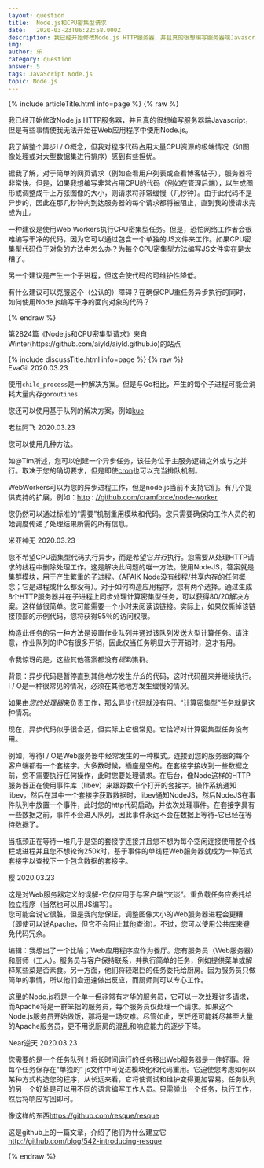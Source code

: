 ```yaml
---
layout: question
title:  Node.js和CPU密集型请求
date:   2020-03-23T06:22:58.000Z
description: 我已经开始修改Node.js HTTP服务器，并且真的很想编写服务器端Javascript，但是有些事情使我无法开始在Web应用程序中使用Node.js。...
img: 
author: 乐
category: question
answer: 5
tags: JavaScript Node.js
topic: Node.js
---
```

<div class="article-root">
  <div class="article">
    {% include articleTitle.html info=page %}
    {% raw %}
    <div class="article-content"><p><font style="vertical-align: inherit;"><font style="vertical-align: inherit;">我已经开始修改Node.js HTTP服务器，并且真的很想编写服务器端Javascript，但是有些事情使我无法开始在Web应用程序中使用Node.js。</font></font></p>

<p><font style="vertical-align: inherit;"><font style="vertical-align: inherit;">我了解整个异步I / O概念，但我对程序代码占用大量CPU资源的极端情况（如图像处理或对大型数据集进行排序）感到有些担忧。</font></font></p>

<p><font style="vertical-align: inherit;"><font style="vertical-align: inherit;">据我了解，对于简单的网页请求（例如查看用户列表或查看博客帖子），服务器将非常快。</font><font style="vertical-align: inherit;">但是，如果我想编写非常占用CPU的代码（例如在管理后端），以生成图形或调整成千上万张图像的大小，则请求将非常缓慢（几秒钟）。</font><font style="vertical-align: inherit;">由于此代码不是异步的，因此在那几秒钟内到达服务器的每个请求都将被阻止，直到我的慢请求完成为止。</font></font></p>

<p><font style="vertical-align: inherit;"><font style="vertical-align: inherit;">一种建议是使用Web Workers执行CPU密集型任务。</font><font style="vertical-align: inherit;">但是，恐怕网络工作者会很难编写干净的代码，因为它可以通过包含一个单独的JS文件来工作。</font><font style="vertical-align: inherit;">如果CPU密集型代码位于对象的方法中怎么办？</font><font style="vertical-align: inherit;">为每个CPU密集型方法编写JS文件实在是太糟了。</font></font></p>

<p><font style="vertical-align: inherit;"><font style="vertical-align: inherit;">另一个建议是产生一个子进程，但这会使代码的可维护性降低。</font></font></p>

<p><font style="vertical-align: inherit;"><font style="vertical-align: inherit;">有什么建议可以克服这个（公认的）障碍？</font><font style="vertical-align: inherit;">在确保CPU重任务异步执行的同时，如何使用Node.js编写干净的面向对象的代码？</font></font></p></div>
    {% endraw %}
  </div>
  <p class="winter_mark">第2824篇《Node.js和CPU密集型请求》来自Winter(https://github.com/aiyld/aiyld.github.io)的站点</p>
  <div class="discuss-wrapper">
    {% include discussTitle.html info=page %}
    {% raw %}
    <div class="discuss-list">
    <div class="discuss-item">
        <div class="discuss-parent">
          <div class="discuss-meta">
            <span class="discuss-user">EvaGil</span>
            <span class="discuss-time">2020.03.23</span>
          </div>
          <div class="discuss-comment"><p><font style="vertical-align: inherit;"><font style="vertical-align: inherit;">使用</font></font><code>child_process</code><font style="vertical-align: inherit;"><font style="vertical-align: inherit;">是一种解决方案。</font><font style="vertical-align: inherit;">但是与Go相比，产生的每个子进程可能会消耗大量内存</font></font><code>goroutines</code></p>

<p><font style="vertical-align: inherit;"><font style="vertical-align: inherit;">您还可以使用基于队列的解决方案，例如</font></font><a href="https://github.com/Automattic/kue" rel="nofollow noreferrer"><font style="vertical-align: inherit;"><font style="vertical-align: inherit;">kue</font></font></a></p></div>
        </div></div><div class="discuss-item">
        <div class="discuss-parent">
          <div class="discuss-meta">
            <span class="discuss-user">老丝阿飞</span>
            <span class="discuss-time">2020.03.23</span>
          </div>
          <div class="discuss-comment"><p><font style="vertical-align: inherit;"><font style="vertical-align: inherit;">您可以使用几种方法。</font></font></p>

<p><font style="vertical-align: inherit;"><font style="vertical-align: inherit;">如@Tim所述，您可以创建一个异步任务，该任务位于主服务逻辑之外或与之并行。</font><font style="vertical-align: inherit;">取决于您的确切要求，但是即使</font></font><a href="https://en.wikipedia.org/wiki/Cron" rel="nofollow noreferrer"><font style="vertical-align: inherit;"><font style="vertical-align: inherit;">cron</font></font></a><font style="vertical-align: inherit;"><font style="vertical-align: inherit;">也可以充当排队机制。</font></font></p>

<p><font style="vertical-align: inherit;"><font style="vertical-align: inherit;">WebWorkers可以为您的异步进程工作，但是node.js当前不支持它们。</font><font style="vertical-align: inherit;">有几个提供支持的扩展，例如：</font><a href="http://github.com/cramforce/node-worker" rel="nofollow noreferrer"><font style="vertical-align: inherit;">http</font></a><font style="vertical-align: inherit;"> : </font></font><a href="http://github.com/cramforce/node-worker" rel="nofollow noreferrer"><font style="vertical-align: inherit;"><font style="vertical-align: inherit;">//github.com/cramforce/node-worker</font></font></a></p>

<p><font style="vertical-align: inherit;"><font style="vertical-align: inherit;">您仍然可以通过标准的“需要”机制重用模块和代码。</font><font style="vertical-align: inherit;">您只需要确保向工作人员的初始调度传递了处理结果所需的所有信息。</font></font></p></div>
        </div></div><div class="discuss-item">
        <div class="discuss-parent">
          <div class="discuss-meta">
            <span class="discuss-user">米亚神无</span>
            <span class="discuss-time">2020.03.23</span>
          </div>
          <div class="discuss-comment"><p><font style="vertical-align: inherit;"><font style="vertical-align: inherit;">您不希望CPU密集型代码执行异步，而是希望它</font></font><em><font style="vertical-align: inherit;"><font style="vertical-align: inherit;">并行</font></font></em><font style="vertical-align: inherit;"><font style="vertical-align: inherit;">执行</font><font style="vertical-align: inherit;">。</font><font style="vertical-align: inherit;">您需要从处理HTTP请求的线程中删除处理工作。</font><font style="vertical-align: inherit;">这是解决此问题的唯一方法。</font><font style="vertical-align: inherit;">使用NodeJS，答案就是</font></font><a href="https://nodejs.org/api/cluster.html" rel="noreferrer"><font style="vertical-align: inherit;"><font style="vertical-align: inherit;">集群模块</font></font></a><font style="vertical-align: inherit;"><font style="vertical-align: inherit;">，用于产生繁重的子进程。</font><font style="vertical-align: inherit;">（AFAIK Node没有线程/共享内存的任何概念；它是进程或什么都没有）。</font><font style="vertical-align: inherit;">对于如何构造应用程序，您有两个选择。</font><font style="vertical-align: inherit;">通过生成8个HTTP服务器并在子进程上同步处理计算密集型任务，可以获得80/20解决方案。</font><font style="vertical-align: inherit;">这样做很简单。</font><font style="vertical-align: inherit;">您可能需要一个小时来阅读该链接。</font><font style="vertical-align: inherit;">实际上，如果仅撕掉该链接顶部的示例代码，您将获得95％的访问权限。</font></font></p>

<p><font style="vertical-align: inherit;"><font style="vertical-align: inherit;">构造此任务的另一种方法是设置作业队列并通过该队列发送大型计算任务。</font><font style="vertical-align: inherit;">请注意，作业队列的IPC有很多开销，因此仅当任务明显大于开销时，这才有用。</font></font></p>

<p><font style="vertical-align: inherit;"><font style="vertical-align: inherit;">令我惊讶的是，这些其他答案都没有</font></font><em><font style="vertical-align: inherit;"><font style="vertical-align: inherit;">提到</font></font></em><font style="vertical-align: inherit;"><font style="vertical-align: inherit;">集群。</font></font></p>

<p><font style="vertical-align: inherit;"><font style="vertical-align: inherit;">背景：异步代码是暂停直到其他</font></font><em><font style="vertical-align: inherit;"><font style="vertical-align: inherit;">地方</font></font></em><font style="vertical-align: inherit;"><font style="vertical-align: inherit;">发生</font><em><font style="vertical-align: inherit;">什么</font></em><font style="vertical-align: inherit;">的代码，这时代码醒来并继续执行。</font><font style="vertical-align: inherit;">I / O是一种很常见的情况，必须在其他地方发生缓慢的情况。</font></font></p>

<p><font style="vertical-align: inherit;"><font style="vertical-align: inherit;">如果由</font></font><em><font style="vertical-align: inherit;"><font style="vertical-align: inherit;">您的处理器</font></font></em><font style="vertical-align: inherit;"><font style="vertical-align: inherit;">来负责工作，</font><font style="vertical-align: inherit;">那么异步代码就没有用</font><font style="vertical-align: inherit;">。</font><font style="vertical-align: inherit;">“计算密集型”任务就是这种情况。</font></font></p>

<p><font style="vertical-align: inherit;"><font style="vertical-align: inherit;">现在，异步代码似乎很合适，但实际上它很常见。</font><font style="vertical-align: inherit;">它恰好对计算密集型任务没有用。</font></font></p>

<p><font style="vertical-align: inherit;"><font style="vertical-align: inherit;">例如，等待I / O是Web服务器中经常发生的一种模式。</font><font style="vertical-align: inherit;">连接到您的服务器的每个客户端都有一个套接字。</font><font style="vertical-align: inherit;">大多数时候，插座是空的。</font><font style="vertical-align: inherit;">在套接字接收到一些数据之前，您不需要执行任何操作，此时您要处理请求。</font><font style="vertical-align: inherit;">在后台，像Node这样的HTTP服务器正在使用事件库（libev）来跟踪数千个打开的套接字。</font><font style="vertical-align: inherit;">操作系统通知libev，然后在其中一个套接字获取数据时，libev通知NodeJS，然后NodeJS在事件队列中放置一个事件，此时您的http代码启动，并依次处理事件。</font><font style="vertical-align: inherit;">在套接字具有一些数据之前，事件不会进入队列，因此事件永远不会在数据上等待-它已经在等待数据了。</font></font></p>

<p><font style="vertical-align: inherit;"><font style="vertical-align: inherit;">当瓶颈正在等待一堆几乎是空的套接字连接并且您不想为每个空闲连接使用整个线程或进程并且您不想轮询250k时，基于事件的单线程Web服务器就成为一种范式套接字以查找下一个包含数据的套接字。</font></font></p></div>
        </div></div><div class="discuss-item">
        <div class="discuss-parent">
          <div class="discuss-meta">
            <span class="discuss-user">樱</span>
            <span class="discuss-time">2020.03.23</span>
          </div>
          <div class="discuss-comment"><p><font style="vertical-align: inherit;"><font style="vertical-align: inherit;">这是对Web服务器定义的误解-它仅应用于与客户端“交谈”。</font><font style="vertical-align: inherit;">重负载任务应委托给独立程序（当然也可以用JS编写）。</font></font><br><font style="vertical-align: inherit;"><font style="vertical-align: inherit;">
您可能会说它很脏，但是我向您保证，调整图像大小的Web服务器进程会更糟（即使可以说Apache，但它不会阻止其他查询）。</font><font style="vertical-align: inherit;">不过，您可以使用公共库来避免代码冗余。    </font></font></p>

<p><font style="vertical-align: inherit;"><font style="vertical-align: inherit;">编辑：我想出了一个比喻；</font><font style="vertical-align: inherit;">Web应用程序应作为餐厅。</font><font style="vertical-align: inherit;">您有服务员（Web服务器）和厨师（工人）。</font><font style="vertical-align: inherit;">服务员与客户保持联系，并执行简单的任务，例如提供菜单或解释某些菜是否素食。</font><font style="vertical-align: inherit;">另一方面，他们将较艰巨的任务委托给厨房。</font><font style="vertical-align: inherit;">因为服务员只做简单的事情，所以他们会迅速做出反应，而厨师则可以专心工作。</font></font></p>

<p><font style="vertical-align: inherit;"><font style="vertical-align: inherit;">这里的Node.js将是一个单一但非常有才华的服务员，它可以一次处理许多请求，而Apache将是一群笨拙的服务员，每个服务员仅处理一个请求。</font><font style="vertical-align: inherit;">如果这个Node.js服务员开始做饭，那将是一场灾难。</font><font style="vertical-align: inherit;">尽管如此，烹饪还可能耗尽甚至大量的Apache服务员，更不用说厨房的混乱和响应能力的逐步下降。</font></font></p></div>
        </div></div><div class="discuss-item">
        <div class="discuss-parent">
          <div class="discuss-meta">
            <span class="discuss-user">Near逆天</span>
            <span class="discuss-time">2020.03.23</span>
          </div>
          <div class="discuss-comment"><p><font style="vertical-align: inherit;"><font style="vertical-align: inherit;">您需要的是一个任务队列！</font><font style="vertical-align: inherit;">将长时间运行的任务移出Web服务器是一件好事。</font><font style="vertical-align: inherit;">将每个任务保存在“单独的” js文件中可促进模块化和代码重用。</font><font style="vertical-align: inherit;">它迫使您考虑如何以某种方式构造您的程序，从长远来看，它将使调试和维护变得更加容易。</font><font style="vertical-align: inherit;">任务队列的另一个好处是可以用不同的语言编写工作人员。</font><font style="vertical-align: inherit;">只需弹出一个任务，执行工作，然后将响应写回即可。</font></font></p>

<p><font style="vertical-align: inherit;"><font style="vertical-align: inherit;">像这样的东西</font></font><a href="https://github.com/resque/resque" rel="noreferrer"><font style="vertical-align: inherit;"><font style="vertical-align: inherit;">https://github.com/resque/resque</font></font></a></p>

<p><font style="vertical-align: inherit;"><font style="vertical-align: inherit;">这是github上的一篇文章，介绍了他们为什么建立它</font></font><a href="http://github.com/blog/542-introducing-resque" rel="noreferrer"><font style="vertical-align: inherit;"><font style="vertical-align: inherit;">http://github.com/blog/542-introducing-resque</font></font></a></p></div>
        </div></div>
    </div>
    {% endraw %}
  </div>
<div>

